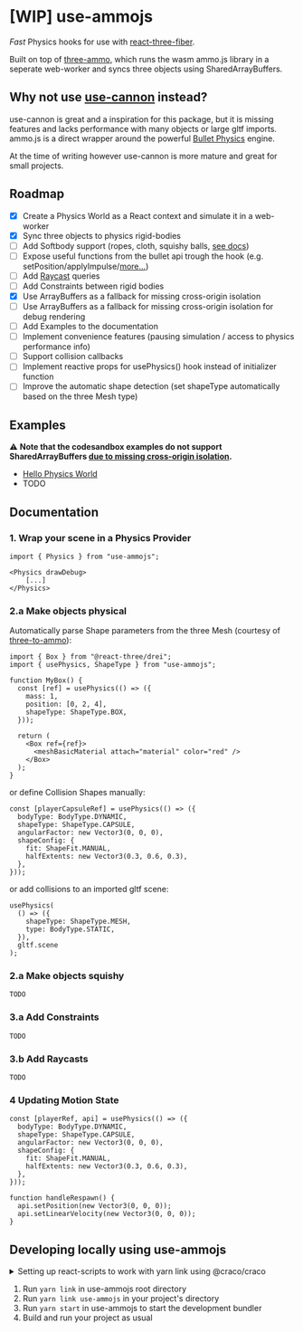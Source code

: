# [WIP] use-ammojs

_Fast_ Physics hooks for use with [react-three-fiber](https://github.com/pmndrs/react-three-fiber).

Built on top of [three-ammo](https://github.com/infinitelee/three-ammo), which runs the wasm ammo.js library in a seperate web-worker and syncs three objects using SharedArrayBuffers.

## Why not use [use-cannon](https://github.com/pmndrs/use-cannon) instead?

use-cannon is great and a inspiration for this package, but it is missing features and lacks performance with many objects or large gltf imports. ammo.js is a direct wrapper around the powerful [Bullet Physics](http://www.bulletphysics.org/) engine.

At the time of writing however use-cannon is more mature and great for small projects.

## Roadmap

- [x] Create a Physics World as a React context and simulate it in a web-worker
- [x] Sync three objects to physics rigid-bodies
- [ ] Add Softbody support (ropes, cloth, squishy balls, [see docs](https://pybullet.org/Bullet/BulletFull/classbtSoftBody.html))
- [ ] Expose useful functions from the bullet api trough the hook (e.g. setPosition/applyImpulse/[more...](https://pybullet.org/Bullet/BulletFull/classbtRigidBody.html))
- [ ] Add [Raycast](https://pybullet.org/Bullet/BulletFull/classbtCollisionWorld.html#aaac6675c8134f6695fecb431c72b0a6a) queries
- [ ] Add Constraints between rigid bodies
- [x] Use ArrayBuffers as a fallback for missing cross-origin isolation
- [ ] Use ArrayBuffers as a fallback for missing cross-origin isolation for debug rendering
- [ ] Add Examples to the documentation
- [ ] Implement convenience features (pausing simulation / access to physics performance info)
- [ ] Support collision callbacks
- [ ] Implement reactive props for usePhysics() hook instead of initializer function
- [ ] Improve the automatic shape detection (set shapeType automatically based on the three Mesh type)

## Examples

⚠️ **Note that the codesandbox examples do not support SharedArrayBuffers [due to missing cross-origin isolation](https://web.dev/coop-coep/).**

- [Hello Physics World](https://codesandbox.io/s/oc1op?file=/src/index.js)
- TODO

## Documentation

### 1. Wrap your scene in a Physics Provider

```tsx
import { Physics } from "use-ammojs";

<Physics drawDebug>
    [...]
</Physics>
```

### 2.a Make objects physical

Automatically parse Shape parameters from the three Mesh (courtesy of [three-to-ammo](https://github.com/InfiniteLee/three-to-ammo)):

```tsx
import { Box } from "@react-three/drei";
import { usePhysics, ShapeType } from "use-ammojs";

function MyBox() {
  const [ref] = usePhysics(() => ({
    mass: 1,
    position: [0, 2, 4],
    shapeType: ShapeType.BOX,
  }));

  return (
    <Box ref={ref}>
      <meshBasicMaterial attach="material" color="red" />
    </Box>
  );
}
```

or define Collision Shapes manually:

```tsx
const [playerCapsuleRef] = usePhysics(() => ({
  bodyType: BodyType.DYNAMIC,
  shapeType: ShapeType.CAPSULE,
  angularFactor: new Vector3(0, 0, 0),
  shapeConfig: {
    fit: ShapeFit.MANUAL,
    halfExtents: new Vector3(0.3, 0.6, 0.3),
  },
}));
```

or add collisions to an imported gltf scene:

```tsx
usePhysics(
  () => ({
    shapeType: ShapeType.MESH,
    type: BodyType.STATIC,
  }),
  gltf.scene
);
```

### 2.a Make objects squishy

```
TODO
```

### 3.a Add Constraints

```
TODO
```

### 3.b Add Raycasts

```
TODO
```

### 4 Updating Motion State

```tsx
const [playerRef, api] = usePhysics(() => ({
  bodyType: BodyType.DYNAMIC,
  shapeType: ShapeType.CAPSULE,
  angularFactor: new Vector3(0, 0, 0),
  shapeConfig: {
    fit: ShapeFit.MANUAL,
    halfExtents: new Vector3(0.3, 0.6, 0.3),
  },
}));

function handleRespawn() {
  api.setPosition(new Vector3(0, 0, 0));
  api.setLinearVelocity(new Vector3(0, 0, 0));
}
```

## Developing locally using use-ammojs

<details> 
<summary> Setting up react-scripts to work with yarn link using @craco/craco </summary>

1. `yarn add @craco/craco --dev`
2. Replace `react-scripts` with `craco` in your `package.json` (see [@craco/craco](https://www.npmjs.com/package/@craco/craco) documentation)
3. Add `craco.config.js` to project root:

```js
const path = require("path");

[...]

// Fix that prevents a duplicate react library being imported when using a linked yarn package
webpackConfig.resolve.alias = {
  ...webpackConfig.resolve.alias,
  react: path.resolve("./node_modules/react"),
  "@react-three/fiber": path.resolve("./node_modules/@react-three/fiber"),
  three: path.resolve("./node_modules/three"),
};

[...]
```

</details>

1. Run `yarn link` in use-ammojs root directory
2. Run `yarn link use-ammojs` in your project's directory
3. Run `yarn start` in use-ammojs to start the development bundler
4. Build and run your project as usual
